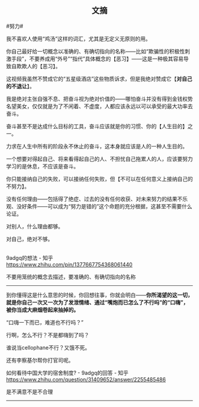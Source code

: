 ## <center>文摘</center>

#努力#

我不喜欢人使用“鸡汤”这样的词汇，尤其是无定义无原则的用。

你自己最好给一切概念以准确的、有确切指向的名称——比如“欺骗性的积极性刺激手段”，不要养成用“外号”“指代”具体概念的【恶习】——这是一种极其容易导致自欺欺人的【恶习】。

这视频我虽然不赞成它的“五星级酒店”这些物质诉求，但是我绝对赞成它【**对自己的不退让**】。

我是绝对主张自强不息、把奋斗视为绝对价值的——哪怕奋斗并没有得到金钱权势名望美女，仅仅就是为了不闲着、不虚度，人都应该永远以可以承受的最大功率去奋斗。

奋斗甚至不是达成什么目标的工具，奋斗应该就是你的习惯、你的【人生目的】之一。

力求在人生中所有的阶段永不休止的奋斗，这本身就应该是人的一种人生目的。

一个想要对得起自己、将来看得起自己的人、不担忧自己拖累人的人，应该要努力学习的是休息，不应该是奋斗。

你只能接纳自己的失败，可以接纳任何失败，但【不可以在任何意义上接纳自己的不努力】。

没有任何理由——包括得了绝症、过去的没有任何收获、对未来努力的结果不乐观、没好条件——可以成为“努力是错的”这个命题的充分根据，这甚至不需要什么论证。

对别人，什么理由都够。

对自己，绝对不够。

<br>9adgq的想法 - 知乎<br>
https://www.zhihu.com/pin/1377667754368061440<br>

不要用笼统的概念去描述，要准确的、有确切指向的名称

---

到你懂得这是什么意思的时候，你回想往事，你就会明白——**你所渴望的这一切，就是你自己一次又一次为了发泄情绪、通过“嘴炮而已怎么了不行吗”的“口嗨”，被你当成大麻烟卷起来抽掉的。**

“口嗨一下而已，难道也不行吗？”

行啊，怎么不行？不是都嗨到了吗？

谁说当cellophane不行？又饿不死。

还有李察基尔帮你打官司呢。

如何看待中国大学的宿舍制度? - 9adgq的回答 - 知乎
https://www.zhihu.com/question/31409652/answer/2255485486


是不满意不是不合理

---